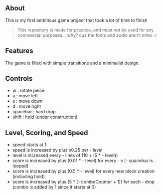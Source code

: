 ## About
This is my first ambitious game project that took a lot of time to finish
> This repository is made for practice, and must not be used for any commercial purposes... why? cuz the fonts and audio aren't mine :<

## Features
The game is filled with simple transitions and a minimalist design.

## Controls
- w : rotate peice
- a : move left
- s : move down
- d : move right
- spacebar : hard drop
- shift : hold (under construction)

## Level, Scoring, and Speed

- speed starts at 1
- speed is increased by plus x0.25 per - level 
- level is increased every - lines of (10 + (5 * - level)) 
- score is increased by plus (0.01 * - level) for every - s (- spacebar is looped)
- score is increased by plus (0.5 * - level) for every new block creation (including hold)
- score is increased by plus (5 * (- comboCounter + 1)) for each - drop (combo is added by 1 since it starts at 0)
